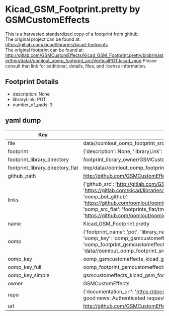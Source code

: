 # Kicad_GSM_Footprint.pretty by GSMCustomEffects  
This is a harvested standardized copy of a footprint from github.  
The original project can be found at:  
https://gitlab.com/kicad/libraries/kicad-footprints  
The original footprint can be found at:
http://gitlab.com/GSMCustomEffects/Kicad_GSM_Footprint.pretty/blob/master/tmp/data//oomlout_oomp_footprint_src/VerticalPOT.kicad_mod
Please consult that link for additional, details, files, and license information.  
## Footprint Details
* description: None  
* libraryLink: POT  
* number_of_pads: 3  
## yaml dump  
| Key | Value |  
| --- | --- |  
| file | data//oomlout_oomp_footprint_src/Kicad_GSM_Footprint.pretty/POT.kicad_mod |  
| footprint | {'description': None, 'libraryLink': 'POT', 'number_of_pads': 3} |  
| footprint_library_directory | footprint_library_owner/GSMCustomEffects_Kicad_GSM_Footprint.pretty |  
| footprint_library_directory_flat | tmp/data//oomlout_oomp_footprint_src/footprints_flat/gsmcustomeffects_kicad_gsm_footprint_pot/working |  
| github_path | http://github.com/GSMCustomEffects/Kicad_GSM_Footprint.pretty/blob/master/tmp/data//oomlout_oomp_footprint_src/POT.kicad_mod |  
| links | {'github_src': 'http://gitlab.com/GSMCustomEffects/Kicad_GSM_Footprint.pretty/blob/master/tmp/data//oomlout_oomp_footprint_src/VerticalPOT.kicad_mod', 'github_src_repo': 'https://gitlab.com/kicad/libraries/kicad-footprints', 'oomp_bot': 'tmp/data//oomlout_oomp_footprint_src/footprints/gsmcustomeffects_kicad_gsm_footprint_pot/working', 'oomp_bot_github': 'https://github.com/oomlout/oomlout_oomp_footprint_bot/tree/main/tmp/data//oomlout_oomp_footprint_src/footprints/gsmcustomeffects_kicad_gsm_footprint_pot/working', 'oomp_src_flat': 'footprints_flat/tmp/data//oomlout_oomp_footprint_src/footprints_flat/gsmcustomeffects_kicad_gsm_footprint_pot/working', 'oomp_src_flat_github': 'https://github.com/oomlout/oomlout_oomp_footprint_src/tree/main/tmp/data//oomlout_oomp_footprint_src/footprints_flat/gsmcustomeffects_kicad_gsm_footprint_pot/working'} |  
| name | Kicad_GSM_Footprint.pretty |  
| oomp | {'footprint_name': 'pot', 'library_name': 'kicad_gsm_footprint', 'md5': '4a73fe69b7a0122a8526e57bce6b2aad', 'md5_10': '4a73fe69b7', 'md5_5': '4a73f', 'md5_6': '4a73fe', 'oomp_key': 'oomp_gsmcustomeffects_kicad_gsm_footprint_pot', 'oomp_key_extra': 'oomp_footprint_gsmcustomeffects_kicad_gsm_footprint_pot', 'oomp_key_full': 'oomp_footprint_gsmcustomeffects_kicad_gsm_footprint_pot_4a73fe', 'oomp_key_simple': 'gsmcustomeffects_kicad_gsm_footprint_pot', 'original_filename': 'data//oomlout_oomp_footprint_src/Kicad_GSM_Footprint.pretty/POT.kicad_mod', 'owner_name': 'gsmcustomeffects'} |  
| oomp_key | oomp_gsmcustomeffects_kicad_gsm_footprint_pot |  
| oomp_key_full | oomp_footprint_gsmcustomeffects_kicad_gsm_footprint_pot |  
| oomp_key_simple | gsmcustomeffects_kicad_gsm_footprint_pot |  
| owner | GSMCustomEffects |  
| repo | {'documentation_url': 'https://docs.github.com/rest/overview/resources-in-the-rest-api#rate-limiting', 'message': "API rate limit exceeded for 84.66.142.224. (But here's the good news: Authenticated requests get a higher rate limit. Check out the documentation for more details.)"} |  
| url | http://github.com/GSMCustomEffects/Kicad_GSM_Footprint.pretty |  

